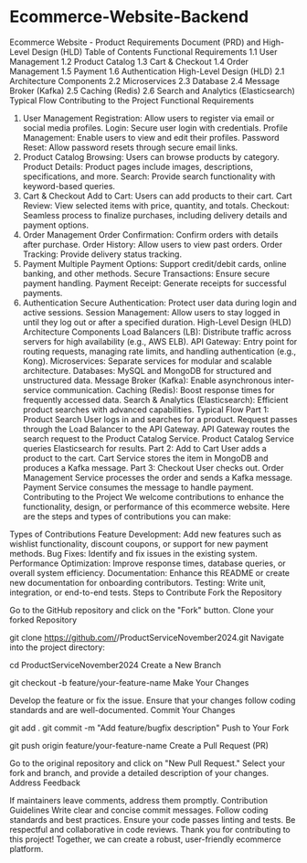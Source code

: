 # Ecommerce-Website-Backend
Ecommerce Website - Product Requirements Document (PRD) and High-Level Design (HLD)
Table of Contents
Functional Requirements
1.1 User Management
1.2 Product Catalog
1.3 Cart & Checkout
1.4 Order Management
1.5 Payment
1.6 Authentication
High-Level Design (HLD)
2.1 Architecture Components
2.2 Microservices
2.3 Database
2.4 Message Broker (Kafka)
2.5 Caching (Redis)
2.6 Search and Analytics (Elasticsearch)
Typical Flow
Contributing to the Project
Functional Requirements
1. User Management
Registration: Allow users to register via email or social media profiles.
Login: Secure user login with credentials.
Profile Management: Enable users to view and edit their profiles.
Password Reset: Allow password resets through secure email links.
2. Product Catalog
Browsing: Users can browse products by category.
Product Details: Product pages include images, descriptions, specifications, and more.
Search: Provide search functionality with keyword-based queries.
3. Cart & Checkout
Add to Cart: Users can add products to their cart.
Cart Review: View selected items with price, quantity, and totals.
Checkout: Seamless process to finalize purchases, including delivery details and payment options.
4. Order Management
Order Confirmation: Confirm orders with details after purchase.
Order History: Allow users to view past orders.
Order Tracking: Provide delivery status tracking.
5. Payment
Multiple Payment Options: Support credit/debit cards, online banking, and other methods.
Secure Transactions: Ensure secure payment handling.
Payment Receipt: Generate receipts for successful payments.
6. Authentication
Secure Authentication: Protect user data during login and active sessions.
Session Management: Allow users to stay logged in until they log out or after a specified duration.
High-Level Design (HLD)
Architecture Components
Load Balancers (LB): Distribute traffic across servers for high availability (e.g., AWS ELB).
API Gateway: Entry point for routing requests, managing rate limits, and handling authentication (e.g., Kong).
Microservices: Separate services for modular and scalable architecture.
Databases: MySQL and MongoDB for structured and unstructured data.
Message Broker (Kafka): Enable asynchronous inter-service communication.
Caching (Redis): Boost response times for frequently accessed data.
Search & Analytics (Elasticsearch): Efficient product searches with advanced capabilities.
Typical Flow
Part 1: Product Search
User logs in and searches for a product.
Request passes through the Load Balancer to the API Gateway.
API Gateway routes the search request to the Product Catalog Service.
Product Catalog Service queries Elasticsearch for results.
Part 2: Add to Cart
User adds a product to the cart.
Cart Service stores the item in MongoDB and produces a Kafka message.
Part 3: Checkout
User checks out.
Order Management Service processes the order and sends a Kafka message.
Payment Service consumes the message to handle payment.
Contributing to the Project
We welcome contributions to enhance the functionality, design, or performance of this ecommerce website. Here are the steps and types of contributions you can make:

Types of Contributions
Feature Development: Add new features such as wishlist functionality, discount coupons, or support for new payment methods.
Bug Fixes: Identify and fix issues in the existing system.
Performance Optimization: Improve response times, database queries, or overall system efficiency.
Documentation: Enhance this README or create new documentation for onboarding contributors.
Testing: Write unit, integration, or end-to-end tests.
Steps to Contribute
Fork the Repository

Go to the GitHub repository and click on the "Fork" button.
Clone your forked Repository

git clone https://github.com/<username>/ProductServiceNovember2024.git
Navigate into the project directory:

cd ProductServiceNovember2024
Create a New Branch

git checkout -b feature/your-feature-name
Make Your Changes

Develop the feature or fix the issue.
Ensure that your changes follow coding standards and are well-documented.
Commit Your Changes

git add .
git commit -m "Add feature/bugfix description"
Push to Your Fork

git push origin feature/your-feature-name
Create a Pull Request (PR)

Go to the original repository and click on "New Pull Request."
Select your fork and branch, and provide a detailed description of your changes.
Address Feedback

If maintainers leave comments, address them promptly.
Contribution Guidelines
Write clear and concise commit messages.
Follow coding standards and best practices.
Ensure your code passes linting and tests.
Be respectful and collaborative in code reviews.
Thank you for contributing to this project! Together, we can create a robust, user-friendly ecommerce platform.
